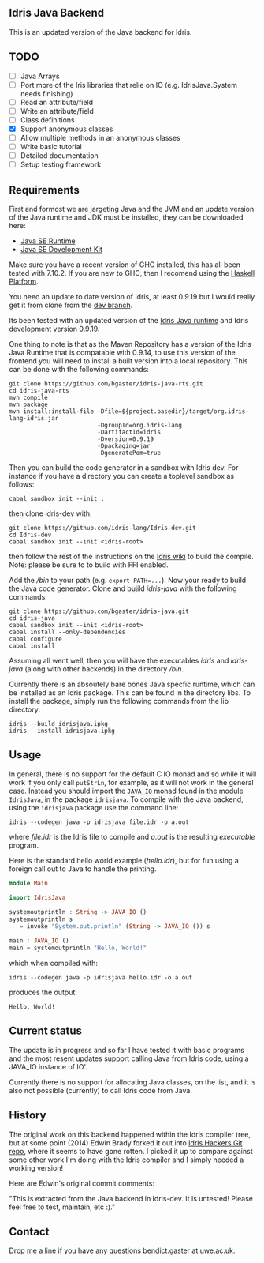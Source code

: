 Idris Java Backend
------------------

This is an updated version of the Java backend for Idris.

TODO
-------

- [ ] Java Arrays
- [ ] Port more of the Iris libraries that relie on IO (e.g. IdrisJava.System needs finishing)
- [ ] Read an attribute/field
- [ ] Write an attribute/field
- [ ] Class definitions
- [x] Support anonymous classes
- [ ] Allow multiple methods in an anonymous classes
- [ ] Write basic tutorial
- [ ] Detailed documentation
- [ ] Setup testing framework

Requirements
------------

First and formost we are jargeting Java and the JVM and an update
version of the Java runtime and JDK must be installed, they can be
downloaded here:

* [Java SE Runtime](http://www.oracle.com/technetwork/java/javase/downloads/jre8-downloads-2133155.html)
* [Java SE Development Kit](http://www.oracle.com/technetwork/java/javase/downloads/jdk8-downloads-2133151.html)

Make sure you have a recent version of GHC installed, this has all
been tested with 7.10.2. If you are new to GHC, then I recomend using
the [Haskell Platform](https://www.haskell.org/platform/).

You need an update to date version of Idris, at least 0.9.19 but I
would really get it from clone from the
[dev branch](https://github.com/idris-lang/Idris-dev).

Its been tested with an updated version of the [Idris Java
runtime](https://github.com/bgaster/idris-java-rts.git) and Idris
development version 0.9.19.

One thing to note is that as the Maven Repository has a version of the
Idris Java Runtime that is compatable with 0.9.14, to use this version
of the frontend you will need to install a built version into a local
repository. This can be done with the following commands:


    git clone https://github.com/bgaster/idris-java-rts.git
    cd idris-java-rts
    mvn compile
    mvn package
    mvn install:install-file -Dfile=${project.basedir}/target/org.idris-lang-idris.jar
	                         -DgroupId=org.idris-lang
	                         -DartifactId=idris
							 -Dversion=0.9.19
							 -Dpackaging=jar
							 -DgeneratePom=true


Then you can build the code generator in a sandbox with Idris dev. For instance
if you have a directory *<idris-root>* you can create a toplevel sandbox as follows:

    cabal sandbox init --init .

then clone idris-dev with:

    git clone https://github.com/idris-lang/Idris-dev.git
    cd Idris-dev
	cabal sandbox init --init <idris-root>

then follow the rest of the instructions on the
[Idris wiki](https://github.com/idris-lang/Idris-dev/wiki/Installing-an-Idris-Development-version-in-a-sandbox)
to build the compile. Note: please be sure to to build with FFI enabled.

Add the *<idris-root>/bin* to your path (e.g. `export PATH=...`). Now
your ready to build the Java code generator. Clone and bujild *idris-java* with
the following commands:

    git clone https://github.com/bgaster/idris-java.git
    cd idris-java
	cabal sandbox init --init <idris-root>
	cabal install --only-dependencies
	cabal configure
	cabal install

Assuming all went well, then you will have the executables *idris* and
*idris-java* (along with other backends) in the directory *<idris-root>/bin*.

Currently there is an absoutely bare bones Java specfic runtime, which
can be installed as an Idris package. This can be found in the
directory libs. To install the package, simply run the following
commands from the lib directory:

    idris --build idrisjava.ipkg
    idris --install idrisjava.ipkg

Usage
------

In general, there is no support for the default C IO monad and so while
it will work if you only call `putStrLn`, for example, as it will not
work in the general case. Instead you should import the `JAVA_IO`
monad found in the module `IdrisJava`, in the package `idrisjava`. To compile
with the Java backend, using the `idrisjava` package use the command line:

    idris --codegen java -p idrisjava file.idr -o a.out

where *file.idr* is the Idris file to compile and *a.out* is the
resulting *executable* program.

Here is the standard hello world example (*hello.idr*), but for fun
using a foreign call out to Java to handle the printing.

```haskell
module Main

import IdrisJava

systemoutprintln : String -> JAVA_IO ()
systemoutprintln s
   = invoke "System.out.println" (String -> JAVA_IO ()) s

main : JAVA_IO ()
main = systemoutprintln "Hello, World!"
```

which when compiled with:

    idris --codegen java -p idrisjava hello.idr -o a.out

produces the output:

    Hello, World!


Current status
--------------

The update is in progress and so far I have tested it with basic
programs and the most resent updates support calling Java from Idris
code, using a JAVA_IO instance of IO'.

Currently there is no support for allocating Java classes, on the
list, and it is also not possible (currently) to call Idris code from
Java.


History
-------

The original work on this backend happened within the Idris compiler
tree, but at some point (2014) Edwin Brady forked it out into [Idris
Hackers Git repo](https://github.com/idris-hackers), where it seems to
have gone rotten. I picked it up to compare against some other work I'm doing
with the Idris compiler and I simply needed a working version!

Here are Edwin's original commit comments:

"This is extracted from the Java backend in Idris-dev. It is untested!
Please feel free to test, maintain, etc :)."

Contact
-------

Drop me a line if you have any questions bendict.gaster at uwe.ac.uk.

